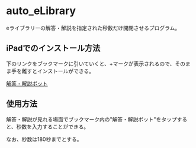# auto_eLibrary
eライブラリーの解答・解説を指定された秒数だけ開閉させるプログラム。

## iPadでのインストール方法
下のリンクをブックマークに引いていくと、+マークが表示されるので、そのまま手を離すとインストールができる。

[解答・解説ボット][1]

## 使用方法
解答・解説が見れる場面でブックマーク内の"解答・解説ボット"をタップすると、秒数を入力することができる。

なお、秒数は180秒までとする。

[1]: javascript:var%20time%20=%20prompt('解答を見る秒数をご記入ください%E3%80%82(max%20180)%5Cn解答開閉ボット%20by%20のむチュウ',%20'');%20if(isNaN(time))%20%7B%20%20%20alert('入力されたものが数字ではありません');%20%20%7D%20else%20if(Number(time)%3E180)%20%7B%20%20%20alert('数字が大きすぎます');%20%7D%20else%20if(time%20==%20'')%20%7B%20%20%20alert('何も入力されていません');%20%7D%20else%20%7B%20%20%20drill.openExplainDialog(true);%20%20%20setTimeout(function()%20%7B%20%20%20%20%20drill.closeExplainDialog(true);%20%20%20%7D,time*1000);%20%7D;
